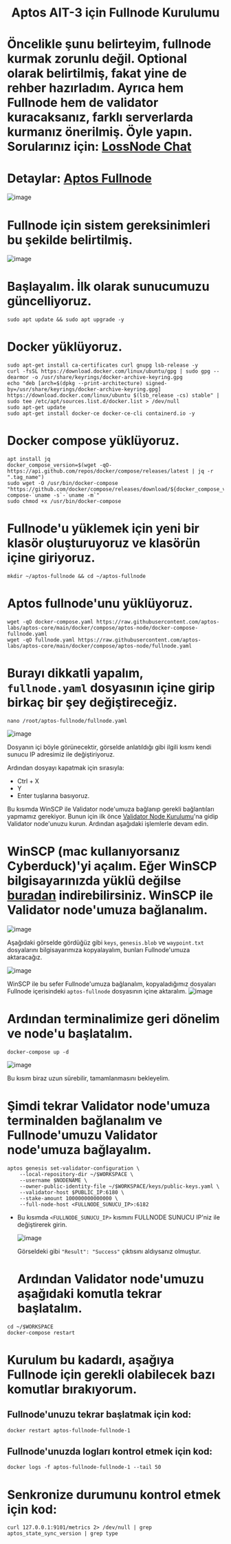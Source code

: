 <h1 align="center">Aptos AIT-3 için Fullnode Kurulumu
  
# Öncelikle şunu belirteyim, fullnode kurmak zorunlu değil. Optional olarak belirtilmiş, fakat yine de rehber hazırladım. Ayrıca hem Fullnode hem de validator kuracaksanız, farklı serverlarda kurmanız önerilmiş. Öyle yapın. Sorularınız için: [LossNode Chat](https://t.me/LossNode)

  
 # Detaylar: [Aptos Fullnode](https://aptos.dev/nodes/full-node/fullnode-for-devnet)
  ![image](https://user-images.githubusercontent.com/101462877/185744298-9d88ce04-406d-47ee-8478-0bf32b00bf55.png)
  
 # Fullnode için sistem gereksinimleri bu şekilde belirtilmiş.
  ![image](https://user-images.githubusercontent.com/101462877/185744951-9889f322-b9fa-4f3f-b439-27a10a071002.png)


 # Başlayalım. İlk olarak sunucumuzu güncelliyoruz.
  
  ```
  sudo apt update && sudo apt upgrade -y
  ```
# Docker yüklüyoruz.
  
  ```
sudo apt-get install ca-certificates curl gnupg lsb-release -y
curl -fsSL https://download.docker.com/linux/ubuntu/gpg | sudo gpg --dearmor -o /usr/share/keyrings/docker-archive-keyring.gpg
echo "deb [arch=$(dpkg --print-architecture) signed-by=/usr/share/keyrings/docker-archive-keyring.gpg] https://download.docker.com/linux/ubuntu $(lsb_release -cs) stable" | sudo tee /etc/apt/sources.list.d/docker.list > /dev/null
sudo apt-get update
sudo apt-get install docker-ce docker-ce-cli containerd.io -y
  ```
  
  
# Docker compose yüklüyoruz.
  
  ```
apt install jq
docker_compose_version=$(wget -qO- https://api.github.com/repos/docker/compose/releases/latest | jq -r ".tag_name")
sudo wget -O /usr/bin/docker-compose "https://github.com/docker/compose/releases/download/${docker_compose_version}/docker-compose-`uname -s`-`uname -m`"
sudo chmod +x /usr/bin/docker-compose
  ```
  
  
# Fullnode'u yüklemek için yeni bir klasör oluşturuyoruz ve klasörün içine giriyoruz.
  ```
  mkdir ~/aptos-fullnode && cd ~/aptos-fullnode
  ```
  
# Aptos fullnode'unu yüklüyoruz.
  ```
wget -qO docker-compose.yaml https://raw.githubusercontent.com/aptos-labs/aptos-core/main/docker/compose/aptos-node/docker-compose-fullnode.yaml
wget -qO fullnode.yaml https://raw.githubusercontent.com/aptos-labs/aptos-core/main/docker/compose/aptos-node/fullnode.yaml
  ```
  
# Burayı dikkatli yapalım, `fullnode.yaml` dosyasının içine girip birkaç bir şey değiştireceğiz.
```
nano /root/aptos-fullnode/fullnode.yaml
```
![image](https://user-images.githubusercontent.com/101462877/185746263-f8bcac74-0650-40a0-ab0d-4ac024dafd26.png)
  
 Dosyanın içi böyle görünecektir, görselde anlatıldığı gibi ilgili kısmı kendi sunucu IP adresimiz ile değiştiriyoruz.
  
  Ardından dosyayı kapatmak için sırasıyla:
  
  - Ctrl + X
  - Y
  - Enter tuşlarına basıyoruz.

  
Bu kısımda WinSCP ile Validator node'umuza bağlanıp gerekli bağlantıları yapmamız gerekiyor. Bunun için ilk önce [Validator Node Kurulumu](https://github.com/thisislexar/Aptos-AIT-3/blob/main/validator.md)'na gidip Validator node'unuzu kurun. Ardından aşağıdaki işlemlerle devam edin.

  # WinSCP (mac kullanıyorsanız Cyberduck)'yi açalım. Eğer WinSCP bilgisayarınızda yüklü değilse [buradan](https://winscp.net/eng/index.php) indirebilirsiniz. WinSCP ile Validator node'umuza bağlanalım.
  ![image](https://user-images.githubusercontent.com/101462877/185781466-fb1e7de3-8caa-4d93-9719-7f505ebe2fa7.png)
  
Aşağıdaki görselde gördüğüz gibi `keys`, `genesis.blob` ve `waypoint.txt` dosyalarını bilgisayarımıza kopyalayalım, bunları Fullnode'umuza aktaracağız. 
  
  ![image](https://user-images.githubusercontent.com/101462877/185781618-a49de870-4cb7-45db-8b4d-ef30a43cbc9c.png)
  
  WinSCP ile bu sefer Fullnode'umuza bağlanalım, kopyaladığımız dosyaları Fullnode içerisindeki `aptos-fullnode` dosyasının içine aktaralım.
  ![image](https://user-images.githubusercontent.com/101462877/185781722-1f6d36d5-7a69-4ebe-b0a7-2a61ac474ea9.png)

  
 # Ardından terminalimize geri dönelim ve node'u başlatalım.
  ```
 docker-compose up -d
```
  ![image](https://user-images.githubusercontent.com/101462877/185781830-96c04be5-0a2c-4412-800f-84ec0330022e.png)

  Bu kısım biraz uzun sürebilir, tamamlanmasını bekleyelim.
  
  # Şimdi tekrar Validator node'umuza terminalden bağlanalım ve Fullnode'umuzu Validator node'umuza bağlayalım.
```
aptos genesis set-validator-configuration \
    --local-repository-dir ~/$WORKSPACE \
    --username $NODENAME \
    --owner-public-identity-file ~/$WORKSPACE/keys/public-keys.yaml \
    --validator-host $PUBLIC_IP:6180 \
    --stake-amount 100000000000000 \
    --full-node-host <FULLNODE_SUNUCU_IP>:6182
```
- Bu kısımda `<FULLNODE_SUNUCU_IP>` kısmını FULLNODE SUNUCU IP'niz ile değiştirerek girin.
  
  ![image](https://user-images.githubusercontent.com/101462877/185782353-f2e49169-4215-43da-b522-870ee987291a.png)

  Görseldeki gibi `"Result": "Success"` çıktısını aldıysanız olmuştur.
  # Ardından Validator node'umuzu aşağıdaki komutla tekrar başlatalım.
  
```
cd ~/$WORKSPACE
docker-compose restart
```
  # Kurulum bu kadardı, aşağıya Fullnode için gerekli olabilecek bazı komutlar bırakıyorum.
  
  ## Fullnode'unuzu tekrar başlatmak için kod:
  ```
  docker restart aptos-fullnode-fullnode-1 
  ```
  
  ## Fullnode'unuzda logları kontrol etmek için kod:

```
docker logs -f aptos-fullnode-fullnode-1 --tail 50
```

# Senkronize durumunu kontrol etmek için kod:

```
curl 127.0.0.1:9101/metrics 2> /dev/null | grep aptos_state_sync_version | grep type
``` 
